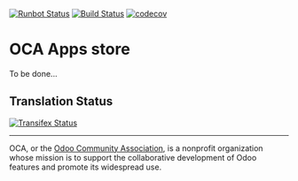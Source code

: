 [![Runbot Status](https://runbot.odoo-community.org/runbot/badge/flat/249/10.0.svg)](https://runbot.odoo-community.org/runbot/repo/github-com-oca-apps-store-249)
[![Build Status](https://travis-ci.org/OCA/apps-store.svg?branch=10.0)](https://travis-ci.org/OCA/apps-store)
[![codecov](https://codecov.io/gh/OCA/apps-store/branch/10.0/graph/badge.svg)](https://codecov.io/gh/OCA/apps-store)


# OCA Apps store

To be done...

[//]: # (addons)
[//]: # (end addons)

Translation Status
------------------
[![Transifex Status](https://www.transifex.com/projects/p/OCA-apps-store-10-0/chart/image_png)](https://www.transifex.com/projects/p/OCA-apps-store-10-0)

----

OCA, or the [Odoo Community Association](http://odoo-community.org/), is a nonprofit organization whose
mission is to support the collaborative development of Odoo features and
promote its widespread use.
